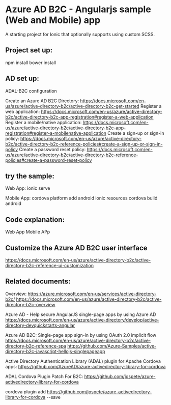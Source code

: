 Azure AD B2C - Angularjs sample (Web and Mobile) app
=====================

A starting project for Ionic that optionally supports using custom SCSS.

## Project set up:
npm install
bower install

## AD set up:
ADAL-B2C configuration

Create an Azure AD B2C Directory:
https://docs.microsoft.com/en-us/azure/active-directory-b2c/active-directory-b2c-get-started
Register a web application:
https://docs.microsoft.com/en-us/azure/active-directory-b2c/active-directory-b2c-app-registration#register-a-web-application
Register a mobile/native application:
https://docs.microsoft.com/en-us/azure/active-directory-b2c/active-directory-b2c-app-registration#register-a-mobilenative-application
Create a sign-up or sign-in policy:
https://docs.microsoft.com/en-us/azure/active-directory-b2c/active-directory-b2c-reference-policies#create-a-sign-up-or-sign-in-policy
Create a password reset policy:
https://docs.microsoft.com/en-us/azure/active-directory-b2c/active-directory-b2c-reference-policies#create-a-password-reset-policy

## try the sample:
Web App:
ionic serve

Mobile App:
cordova platform add android
ionic resources
cordova build android

## Code explanation:
Web App
Mobile APp

## Customize the Azure AD B2C user interface
https://docs.microsoft.com/en-us/azure/active-directory-b2c/active-directory-b2c-reference-ui-customization


## Related documents:

Overview:
https://azure.microsoft.com/en-us/services/active-directory-b2c/
https://docs.microsoft.com/en-us/azure/active-directory-b2c/active-directory-b2c-overview

Azure AD - Help secure AngularJS single-page apps by using Azure AD
https://docs.microsoft.com/en-us/azure/active-directory/develop/active-directory-devquickstarts-angular

Azure AD B2C: Single-page app sign-in by using OAuth 2.0 implicit flow
https://docs.microsoft.com/en-us/azure/active-directory-b2c/active-directory-b2c-reference-spa
https://github.com/Azure-Samples/active-directory-b2c-javascript-hellojs-singlepageapp

Active Directory Authentication Library (ADAL) plugin for Apache Cordova apps:
https://github.com/AzureAD/azure-activedirectory-library-for-cordova

ADAL Cordova Plugin Patch For B2C:
https://github.com/jospete/azure-activedirectory-library-for-cordova

cordova plugin add https://github.com/jospete/azure-activedirectory-library-for-cordova --save
